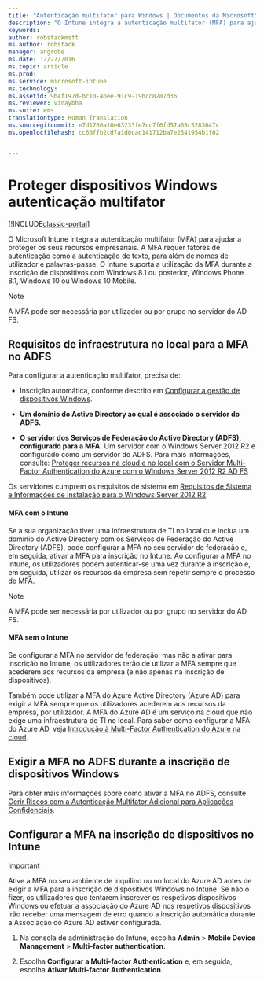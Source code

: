 ```yaml
---
title: "Autenticação multifator para Windows | Documentos da Microsoft"
description: "O Intune integra a autenticação multifator (MFA) para ajudar a proteger os seus recursos empresariais."
keywords: 
author: robstackmsft
ms.author: robstack
manager: angrobe
ms.date: 12/27/2016
ms.topic: article
ms.prod: 
ms.service: microsoft-intune
ms.technology: 
ms.assetid: 9b4f197d-bc10-4bee-91c9-19bcc8287d36
ms.reviewer: vinaybha
ms.suite: ems
translationtype: Human Translation
ms.sourcegitcommit: e7d1760a10e63233fe7cc7f6fd57a68c5283647c
ms.openlocfilehash: cc60ffb2cd7a1d0cad141712ba7e2341954b1f02


---
```


# <a name="protect-windows-devices-with-multi-factor-authentication"></a>Proteger dispositivos Windows autenticação multifator

[!INCLUDE[classic-portal](../includes/classic-portal.md)]

O Microsoft Intune integra a autenticação multifator (MFA) para ajudar a proteger os seus recursos empresariais. A MFA requer fatores de autenticação como a autenticação de texto, para além de nomes de utilizador e palavras-passe. O Intune suporta a utilização da MFA durante a inscrição de dispositivos com Windows 8.1 ou posterior, Windows Phone 8.1, Windows 10 ou Windows 10 Mobile.

>[!NOTE]
>
>A MFA pode ser necessária por utilizador ou por grupo no servidor do AD FS.  


## <a name="on-premises-infrastructure-requirements-for-adfs-mfa"></a>Requisitos de infraestrutura no local para a MFA no ADFS
Para configurar a autenticação multifator, precisa de:

-   Inscrição automática, conforme descrito em [Configurar a gestão de dispositivos Windows](set-up-windows-device-management-with-microsoft-intune.md).
-   **Um domínio do Active Directory ao qual é associado o servidor do ADFS.**

-   **O servidor dos Serviços de Federação do Active Directory (ADFS), configurado para a MFA.** Um servidor com o Windows Server 2012 R2 e configurado como um servidor do ADFS. Para mais informações, consulte: [Proteger recursos na cloud e no local com o Servidor Multi-Factor Authentication do Azure com o Windows Server 2012 R2 AD FS](https://azure.microsoft.com/en-us/documentation/articles/multi-factor-authentication-get-started-adfs-w2k12/)

Os servidores cumprem os requisitos de sistema em [Requisitos de Sistema e Informações de Instalação para o Windows Server 2012 R2](http://technet.microsoft.com/library/dn303418.aspx).

 


#### <a name="mfa-with-intune"></a>MFA com o Intune
Se a sua organização tiver uma infraestrutura de TI no local que inclua um domínio do Active Directory com os Serviços de Federação do Active Directory (ADFS), pode configurar a MFA no seu servidor de federação e, em seguida, ativar a MFA para inscrição no Intune. Ao configurar a MFA no Intune, os utilizadores podem autenticar-se uma vez durante a inscrição e, em seguida, utilizar os recursos da empresa sem repetir sempre o processo de MFA.

>[!NOTE]
>
>A MFA pode ser necessária por utilizador ou por grupo no servidor do AD FS.  

#### <a name="mfa-without-intune"></a>MFA sem o Intune
Se configurar a MFA no servidor de federação, mas não a ativar para inscrição no Intune, os utilizadores terão de utilizar a MFA sempre que acederem aos recursos da empresa (e não apenas na inscrição de dispositivos).

Também pode utilizar a MFA do Azure Active Directory (Azure AD) para exigir a MFA sempre que os utilizadores acederem aos recursos da empresa, por utilizador. A MFA do Azure AD é um serviço na cloud que não exige uma infraestrutura de TI no local. Para saber como configurar a MFA do Azure AD, veja [Introdução à Multi-Factor Authentication do Azure na cloud](https://azure.microsoft.com/en-us/documentation/articles/multi-factor-authentication-get-started-cloud/).

## <a name="requiring-adfs-mfa-during-enrollment-of-windows-devices"></a>Exigir a MFA no ADFS durante a inscrição de dispositivos Windows
Para obter mais informações sobre como ativar a MFA no ADFS, consulte [Gerir Riscos com a Autenticação Multifator Adicional para Aplicações Confidenciais](http://technet.microsoft.com/library/dn280949.aspx).

## <a name="set-up-device-enrollment-mfa-in-intune"></a>Configurar a MFA na inscrição de dispositivos no Intune
>[!Important]  
>Ative a MFA no seu ambiente de inquilino ou no local do Azure AD antes de exigir a MFA para a inscrição de dispositivos Windows no Intune. Se não o fizer, os utilizadores que tentarem inscrever os respetivos dispositivos Windows ou efetuar a associação do Azure AD nos respetivos dispositivos irão receber uma mensagem de erro quando a inscrição automática durante a Associação do Azure AD estiver configurada.

1.  Na consola de administração do Intune, escolha **Admin** &gt; **Mobile Device Management** &gt; **Multi-factor authentication**.

2.  Escolha **Configurar a Multi-factor Authentication** e, em seguida, escolha **Ativar Multi-factor Authentication**.



<!--HONumber=Dec16_HO5-->


